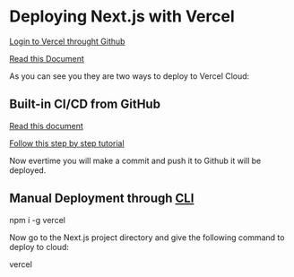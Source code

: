 # Deploying Next.js with Vercel

[Login to Vercel throught Github](https://vercel.com/login)

[Read this Document](https://vercel.com/guides/deploying-nextjs-with-vercel)

As you can see you they are two ways to deploy to Vercel Cloud:

## Built-in CI/CD from GitHub

[Read this document](https://nextjs.org/docs/deployment)

[Follow this step by step tutorial](https://nextjs.org/learn/basics/deploying-nextjs-app)

Now evertime you will make a commit and push it to Github it will be deployed.

## Manual Deployment through [CLI](https://vercel.com/cli)

npm i -g vercel

Now go to the Next.js project directory and give the following command to deploy to cloud:

vercel 



